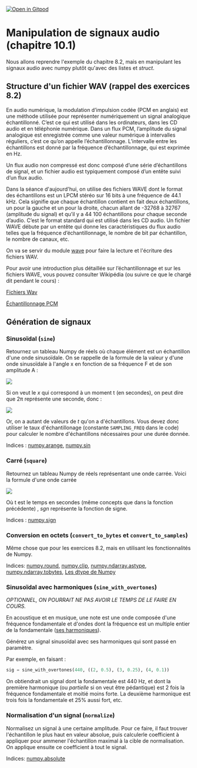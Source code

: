 [![Open in Gitpod](https://gitpod.io/button/open-in-gitpod.svg)](https://gitpod-redirect-0.herokuapp.com/)

# Manipulation de signaux audio  (chapitre 10.1)

<!-- Avant de commencer. Consulter les instructions à suivre dans [instructions.md](instructions.md) -->

Nous allons reprendre l'exemple du chapitre 8.2, mais en manipulant les signaux audio avec numpy plutôt qu'avec des listes et *struct*.

## Structure d'un fichier WAV (rappel des exercices 8.2)

En audio numérique, la modulation d’impulsion codée (PCM en anglais) est une méthode utilisée pour représenter numériquement un signal analogique échantillonné. C’est ce qui est utilisé dans les ordinateurs, dans les CD audio et en téléphonie numérique. Dans un flux PCM, l’amplitude du signal analogique est enregistrée comme une valeur numérique à intervalles réguliers, c’est ce qu’on appelle l’échantillonnage. L’intervalle entre les échantillons est donné par la fréquence d’échantillonnage, qui est exprimée en Hz.

Un flux audio non compressé est donc composé d’une série d’échantillons de signal, et un fichier audio est typiquement composé d’un entête suivi d’un flux audio.

Dans la séance d'aujourd'hui, on utilise des fichiers WAVE dont le format des échantillons est un LPCM stéréo sur 16 bits à une fréquence de 44.1 kHz. Cela signifie que chaque échantillon contient en fait deux échantillons, un pour la gauche et un pour la droite, chacun allant de -32768 à 32767 (amplitude du signal) et qu’il y a 44 100 échantillons pour chaque seconde d’audio. C’est le format standard qui est utilisé dans les CD audio. Un fichier WAVE débute par un entête qui donne les caractéristiques du flux audio telles que la fréquence d’échantillonnage, le nombre de bit par échantillon, le nombre de canaux, etc.

On va se servir du module [wave](https://docs.python.org/3/library/wave.html) pour faire la lecture et l'écriture des fichiers WAV.

Pour avoir une introduction plus détaillée sur l’échantillonnage et sur les fichiers WAVE, vous pouvez consulter Wikipédia (ou suivre ce que le chargé dit pendant le cours) :

[Fichiers Wav](fr.wikipedia.org/wiki/WAVEform_audio_format)

[Échantillonnage PCM](fr.wikipedia.org/wiki/Modulation_d'impulsion_codée)

## Génération de signaux

### Sinusoïdal (`sine`)

Retournez un tableau Numpy de réels où chaque élément est un échantillon d'une onde sinusoïdale. On se rappelle de la formule de la valeur y d'une onde sinusoïdale à l'angle x en fonction de sa fréquence F et de son amplitude A :

<img src="https://render.githubusercontent.com/render/math?math=y(x) = A \cdot \sin(F \cdot x)">

Si on veut le *x* qui correspond à un moment t (en secondes), on peut dire que 2π représente une seconde, donc :

<img src="https://render.githubusercontent.com/render/math?math=x(t) = 2 \pi t">

Or, on a autant de valeurs de *t* qu'on a d'échantillons. Vous devez donc utiliser le taux d'échantillonage (constante `SAMPLING_FREQ` dans le code) pour calculer le nombre d'échantillons nécessaires pour une durée donnée.

Indices :
    [numpy.arange](https://numpy.org/doc/stable/reference/generated/numpy.arange.html),
    [numpy.sin](https://numpy.org/doc/stable/reference/generated/numpy.sin.html)

### Carré (`square`)

Retournez un tableau Numpy de réels représentant une onde carrée. Voici la formule d'une onde carrée

<img src="https://render.githubusercontent.com/render/math?math=y(t) = \sgn(\sin(F \cdot 2 \pi t))">

Où t est le temps en secondes (même concepts que dans la fonction précédente) , *sgn* représente la fonction de signe.

Indices :
    [numpy.sign](https://numpy.org/doc/stable/reference/generated/numpy.sign.html)

### Conversion en octets (`convert_to_bytes` et `convert_to_samples`)

Même chose que pour les exercices 8.2, mais en utilisant les fonctionnalités de Numpy.

Indices:
    [numpy.round](https://numpy.org/doc/stable/reference/generated/numpy.round.html),
    [numpy.clip](https://numpy.org/doc/stable/reference/generated/numpy.clip.html),
    [numpy.ndarray.astype](https://docs.scipy.org/doc/numpy-1.15.0/reference/generated/numpy.ndarray.astype.html),
    [numpy.ndarray.tobytes](https://numpy.org/doc/stable/reference/generated/numpy.ndarray.tobytes.html),
    [Les dtype de Numpy](https://numpy.org/doc/stable/reference/arrays.dtypes.html#arrays-dtypes-constructing)

### Sinusoïdal avec harmoniques (`sine_with_overtones`)

*OPTIONNEL, ON POURRAIT NE PAS AVOIR LE TEMPS DE LE FAIRE EN COURS.*

En acoustique et en musique, une note est une onde composée d'une fréquence fondamentale et d'ondes dont la fréquence est un multiple entier de la fondamentale ([ses harmoniques](https://en.wikipedia.org/wiki/Harmonic_series_(music))).

Générez un signal sinusoïdal avec ses harmoniques qui sont passé en paramètre.

Par exemple, en faisant :

```python
sig = sine_with_overtones(440, ((2, 0.5), (3, 0.25), (4, 0.1))
```

On obtiendrait un signal dont la fondamentale est 440 Hz, et dont la première harmonique (ou *partielle* si on veut être pédantique) est 2 fois la fréquence fondamentale et moitié moins forte. La deuxième harmonique est trois fois la fondamentale et 25% aussi fort, etc.

### Normalisation d'un signal (`normalize`)

Normalisez un signal à une certaine amplitude. Pour ce faire, il faut trouver l'échantillon le plus haut en valeur absolue, puis calculerle coefficient à appliquer pour ammener l'échantillon maximal à la cible de normalisation. On applique ensuite ce coefficient à tout le signal.

Indices:
    [numpy.absolute](https://numpy.org/doc/stable/reference/generated/numpy.absolute.html)
